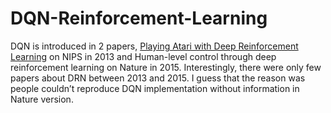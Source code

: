 # DQN-Reinforcement-Learning

<p> DQN is introduced in 2 papers, <a href="https://www.cs.toronto.edu/~vmnih/docs/dqn.pdf">Playing Atari with Deep Reinforcement Learning</a> on NIPS in 2013 and Human-level control through deep reinforcement learning on Nature in 2015. Interestingly, 
there were only few papers about DRN between 2013 and 2015. 
I guess that the reason was people couldn’t reproduce DQN implementation without information in Nature version.</p>
